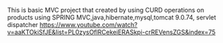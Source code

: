 This is basic MVC project that created by using CURD operations on products using SPRING MVC,java,hibernate,mysql,tomcat 9.0.74, servlet dispatcher
https://www.youtube.com/watch?v=aaKTOkiSfJE&list=PL0zysOflRCekeiERASkpi-crREVensZGS&index=75
